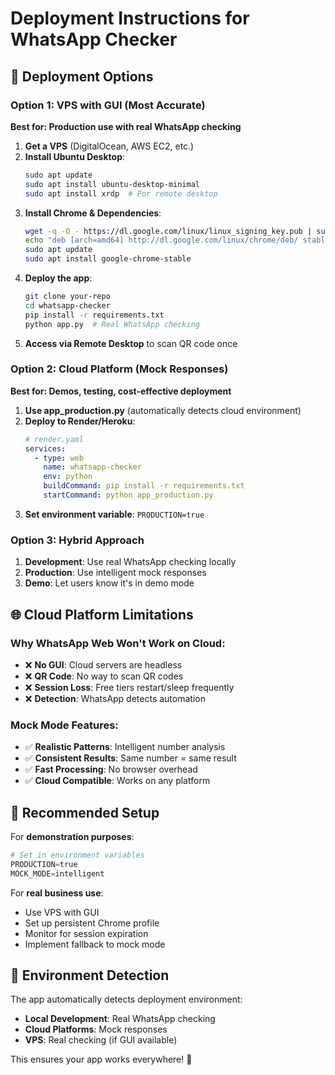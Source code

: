# Deployment Instructions for WhatsApp Checker

## 🚀 Deployment Options

### Option 1: VPS with GUI (Most Accurate)
**Best for: Production use with real WhatsApp checking**

1. **Get a VPS** (DigitalOcean, AWS EC2, etc.)
2. **Install Ubuntu Desktop**:
   ```bash
   sudo apt update
   sudo apt install ubuntu-desktop-minimal
   sudo apt install xrdp  # For remote desktop
   ```
3. **Install Chrome & Dependencies**:
   ```bash
   wget -q -O - https://dl.google.com/linux/linux_signing_key.pub | sudo apt-key add -
   echo "deb [arch=amd64] http://dl.google.com/linux/chrome/deb/ stable main" | sudo tee /etc/apt/sources.list.d/google-chrome.list
   sudo apt update
   sudo apt install google-chrome-stable
   ```
4. **Deploy the app**:
   ```bash
   git clone your-repo
   cd whatsapp-checker
   pip install -r requirements.txt
   python app.py  # Real WhatsApp checking
   ```
5. **Access via Remote Desktop** to scan QR code once

### Option 2: Cloud Platform (Mock Responses)
**Best for: Demos, testing, cost-effective deployment**

1. **Use app_production.py** (automatically detects cloud environment)
2. **Deploy to Render/Heroku**:
   ```yaml
   # render.yaml
   services:
     - type: web
       name: whatsapp-checker
       env: python
       buildCommand: pip install -r requirements.txt
       startCommand: python app_production.py
   ```
3. **Set environment variable**: `PRODUCTION=true`

### Option 3: Hybrid Approach
1. **Development**: Use real WhatsApp checking locally
2. **Production**: Use intelligent mock responses
3. **Demo**: Let users know it's in demo mode

## 🌐 Cloud Platform Limitations

### Why WhatsApp Web Won't Work on Cloud:
- ❌ **No GUI**: Cloud servers are headless
- ❌ **QR Code**: No way to scan QR codes
- ❌ **Session Loss**: Free tiers restart/sleep frequently
- ❌ **Detection**: WhatsApp detects automation

### Mock Mode Features:
- ✅ **Realistic Patterns**: Intelligent number analysis
- ✅ **Consistent Results**: Same number = same result
- ✅ **Fast Processing**: No browser overhead
- ✅ **Cloud Compatible**: Works on any platform

## 📱 Recommended Setup

For **demonstration purposes**:
```python
# Set in environment variables
PRODUCTION=true
MOCK_MODE=intelligent
```

For **real business use**:
- Use VPS with GUI
- Set up persistent Chrome profile
- Monitor for session expiration
- Implement fallback to mock mode

## 🔧 Environment Detection

The app automatically detects deployment environment:
- **Local Development**: Real WhatsApp checking
- **Cloud Platforms**: Mock responses
- **VPS**: Real checking (if GUI available)

This ensures your app works everywhere! 🎉